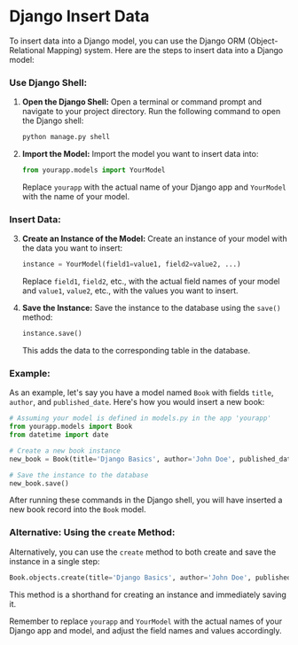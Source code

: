 # Django Insert Data
To insert data into a Django model, you can use the Django ORM (Object-Relational Mapping) system. Here are the steps to insert data into a Django model:

### Use Django Shell:

1. **Open the Django Shell:**
   Open a terminal or command prompt and navigate to your project directory. Run the following command to open the Django shell:

   ```bash
   python manage.py shell
   ```

2. **Import the Model:**
   Import the model you want to insert data into:

   ```python
   from yourapp.models import YourModel
   ```

   Replace `yourapp` with the actual name of your Django app and `YourModel` with the name of your model.

### Insert Data:

3. **Create an Instance of the Model:**
   Create an instance of your model with the data you want to insert:

   ```python
   instance = YourModel(field1=value1, field2=value2, ...)
   ```

   Replace `field1`, `field2`, etc., with the actual field names of your model and `value1`, `value2`, etc., with the values you want to insert.

4. **Save the Instance:**
   Save the instance to the database using the `save()` method:

   ```python
   instance.save()
   ```

   This adds the data to the corresponding table in the database.

### Example:

As an example, let's say you have a model named `Book` with fields `title`, `author`, and `published_date`. Here's how you would insert a new book:

```python
# Assuming your model is defined in models.py in the app 'yourapp'
from yourapp.models import Book
from datetime import date

# Create a new book instance
new_book = Book(title='Django Basics', author='John Doe', published_date=date(2023, 1, 1))

# Save the instance to the database
new_book.save()
```

After running these commands in the Django shell, you will have inserted a new book record into the `Book` model.

### Alternative: Using the `create` Method:

Alternatively, you can use the `create` method to both create and save the instance in a single step:

```python
Book.objects.create(title='Django Basics', author='John Doe', published_date=date(2023, 1, 1))
```

This method is a shorthand for creating an instance and immediately saving it.

Remember to replace `yourapp` and `YourModel` with the actual names of your Django app and model, and adjust the field names and values accordingly.
